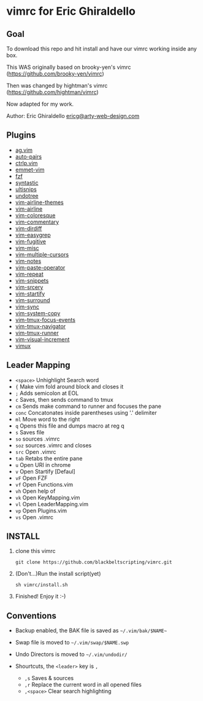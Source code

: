 vimrc for Eric Ghiraldello
==========================


Goal
----
To download this repo and hit install and have our vimrc working inside any box.

This WAS originally based on brooky-yen's vimrc (https://github.com/brooky-yen/vimrc)

Then was changed by hightman's vimrc (https://github.com/hightman/vimrc)

Now adapted for my work.

Author: Eric Ghiraldello <ericg@arty-web-design.com>


Plugins
-------
 * [ag.vim](https://github.com/rking/ag.vim)
 * [auto-pairs](https://github.com/jiangmiao/auto-pairs)
 * [ctrlp.vim](https://github.com/kien/ctrlp.vim)
 * [emmet-vim](https://github.com/mattn/emmet-vim)
 * [fzf](https://github.com/junegunn/fzf)
 * [syntastic](https://github.com/scrooloose/syntastic)
 * [ultisnips](https://github.com/SirVer/ultisnips)
 * [undotree](https://github.com/mbbill/undotree)
 * [vim-airline-themes](https://github.com/vim-airline/vim-airline-themes)
 * [vim-airline](https://github.com/bling/vim-airline)
 * [vim-coloresque](https://github.com/gorodinskiy/vim-coloresque)
 * [vim-commentary](https://github.com/tpope/vim-commentary)
 * [vim-dirdiff](https://github.com/will133/vim-dirdiff)
 * [vim-easygrep](https://github.com/dkprice/vim-easygrep)
 * [vim-fugitive](https://github.com/tpope/vim-fugitive)
 * [vim-misc](https://github.com/xolox/vim-misc)
 * [vim-multiple-cursors](https://github.com/terryma/vim-multiple-cursors)
 * [vim-notes](https://github.com/xolox/vim-notes)
 * [vim-paste-operator](https://github.com/blackbeltscripting/vim-paste-operator)
 * [vim-repeat](https://github.com/tpope/vim-repeat)
 * [vim-snippets](https://github.com/honza/vim-snippets)
 * [vim-srcery](https://github.com/roosta/vim-srcery)
 * [vim-startify](https://github.com/mhinz/vim-startify)
 * [vim-surround](https://github.com/tpope/vim-surround)
 * [vim-sync](https://github.com/eshion/vim-sync)
 * [vim-system-copy](https://github.com/christoomey/vim-system-copy)
 * [vim-tmux-focus-events](https://github.com/tmux-plugins/vim-tmux-focus-events)
 * [vim-tmux-navigator](https://github.com/christoomey/vim-tmux-navigator)
 * [vim-tmux-runner](https://github.com/christoomey/vim-tmux-runner)
 * [vim-visual-increment](https://github.com/triglav/vim-visual-increment)
 * [vimux](https://github.com/benmills/vimux)


Leader Mapping
--------------
 * `<space>` Unhighlight Search word
 * `{` Make vim fold around block and closes it
 * `;` Adds semicolon at EOL
 * `c` Saves, then sends command to tmux
 * `cm` Sends make command to runner and focuses the pane
 * `conc` Concatonates inside parentheses using '.' delimiter
 * `ml` Move word to the right
 * `q` Opens this file and dumps macro at reg q
 * `s` Saves file
 * `so` sources .vimrc
 * `soz` sources .vimrc and closes
 * `src` Open .vimrc
 * `tab` Retabs the entire pane
 * `u` Open URI in chrome
 * `v` Open Startify [Defaul]
 * `vF` Open FZF
 * `vf` Open Functions.vim
 * `vh` Open help of <C-WORD>
 * `vk` Open KeyMapping.vim
 * `vl` Open LeaderMapping.vim
 * `vp` Open Plugins.vim
 * `vs` Open .vimrc


INSTALL
-------

1. clone this vimrc
    ```
    git clone https://github.com/blackbeltscripting/vimrc.git
    ```

2. (Don't...)Run the install script(yet)
    ```
    sh vimrc/install.sh
    ```

3. Finished! Enjoy it :-)


Conventions
-----------

* Backup enabled, the BAK file is saved as `~/.vim/bak/$NAME~`

* Swap file is moved to `~/.vim/swap/$NAME.swp`

* Undo Directors is moved to `~/.vim/undodir/`

* Shourtcuts, the `<leader>` key is `,`
  - `,s` Saves & sources
  - `,r` Replace the current word in all opened files
  - `,<space>` Clear search highlighting
